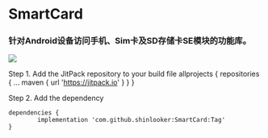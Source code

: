 # SmartCard 
### 针对Android设备访问手机、Sim卡及SD存储卡SE模块的功能库。
[![](https://jitpack.io/v/shinlooker/SmartCard.svg)](https://jitpack.io/#shinlooker/SmartCard)

Step 1. Add the JitPack repository to your build file
	allprojects {
		repositories {
			...
			maven { url 'https://jitpack.io' }
		}
	}
	
Step 2. Add the dependency

	dependencies {
	        implementation 'com.github.shinlooker:SmartCard:Tag'
	}
